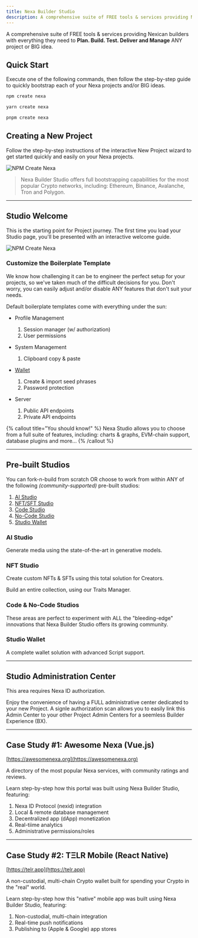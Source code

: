 ```yaml
---
title: Nexa Builder Studio
description: A comprehensive suite of FREE tools & services providing Nexican builders with everything they need to plan, build, test, deliver and manage ANY project or BIG idea.
---
```


A comprehensive suite of FREE tools & services providing Nexican builders with everything they need to __Plan. Build. Test. Deliver and Manage__ ANY project or BIG idea.


## Quick Start

Execute one of the following commands, then follow the step-by-step guide to quickly bootstrap each of your Nexa projects and/or BIG ideas.

```bash
npm create nexa
```

```bash
yarn create nexa
```

```bash
pnpm create nexa
```


## Creating a New Project

Follow the step-by-step instructions of the interactive New Project wizard to get started quickly and easily on your Nexa projects.

![NPM Create Nexa](/screenshots/npm-create-nexa.png)

> Nexa Builder Studio offers full bootstrapping capabilities for the most popular Crypto networks, including: Ethereum, Binance, Avalanche, Tron and Polygon.

---

## Studio Welcome

This is the starting point for Project journey. The first time you load your Studio page, you'll be presented with an interactive welcome guide.

![NPM Create Nexa](/screenshots/nbs-welcome.png)

### Customize the Boilerplate Template

We know how challenging it can be to engineer the perfect setup for your projects, so we've taken much of the difficult decisions for you. Don't worry, you can easily adjust and/or disable ANY features that don't suit your needs.

Default boilerplate templates come with everything under the sun:

- Profile Management
    1. Session manager (w/ authorization)
    2. User permissions

- System Management
    1. Clipboard copy & paste

- [Wallet](/studio/wallet)
    1. Create & import seed phrases
    2. Password protection

- Server
    1. Public API endpoints
    2. Private API endpoints

{% callout title="You should know!" %}
Nexa Studio allows you to choose from a full suite of features, including: charts & graphs, EVM-chain support, database plugins and more...
{% /callout %}

---

## Pre-built Studios

You can fork-n-build from scratch OR choose to work from within ANY of the following _(community-supported)_ pre-built studios:

1. [AI Studio](https://nexa.studio/ai)
2. [NFT/SFT Studio](https://nexa.studio/nft)
3. [Code Studio](https://nexa.studio/code)
4. [No-Code Studio](https://nexa.studio/nocode)
5. [Studio Wallet](https://nexa.studio/wallet)

### AI Studio

Generate media using the state-of-the-art in generative models.

### NFT Studio

Create custom NFTs & SFTs using this total solution for Creators.

Build an entire collection, using our Traits Manager.

### Code & No-Code Studios

These areas are perfect to experiment with ALL the "bleeding-edge" innovations that Nexa Builder Studio offers its growing community.

### Studio Wallet

A complete wallet solution with advanced Script support.

---

## Studio Administration Center

This area requires Nexa ID authorization.

Enjoy the convenience of having a FULL administrative center dedicated to your new Project. A signle authorization scan allows you to easily link this Admin Center to your other Project Admin Centers for a seemless Builder Experience (BX).

---

## Case Study #1: Awesome Nexa (Vue.js)

[https://awesomenexa.org](https://awesomenexa.org)

A directory of the most popular Nexa services, with community ratings and reviews.

Learn step-by-step how this portal was built using Nexa Builder Studio, featuring:
1. Nexa ID Protocol (nexid) integration
2. Local & remote database management
3. Decentralized app (dApp) monetization
4. Real-tiime analytics
5. Administrative permissions/roles

---

## Case Study #2: TΞLR Mobile (React Native)

[https://telr.app](https://telr.app)

A non-custodial, multi-chain Crypto wallet built for spending your Crypto in the "real" world.

Learn step-by-step how this "native" mobile app was built using Nexa Builder Studio, featuring:
1. Non-custodial, multi-chain integration
2. Real-time push notifications
3. Publishing to (Apple & Google) app stores

